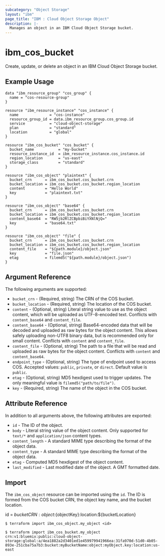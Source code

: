 ```yaml
---
subcategory: "Object Storage"
layout: "ibm"
page_title: "IBM : Cloud Object Storage Object"
description: |-
  Manages an object in an IBM Cloud Object Storage bucket.
---
```


# ibm\_cos_bucket

Create, update, or delete an object in an IBM Cloud Object Storage bucket.

## Example Usage

```hcl
data "ibm_resource_group" "cos_group" {
  name = "cos-resource-group"
}

resource "ibm_resource_instance" "cos_instance" {
  name              = "cos-instance"
  resource_group_id = data.ibm_resource_group.cos_group.id
  service           = "cloud-object-storage"
  plan              = "standard"
  location          = "global"
}

resource "ibm_cos_bucket" "cos_bucket" {
  bucket_name           = "my-bucket"
  resource_instance_id  = ibm_resource_instance.cos_instance.id
  region_location       = "us-east"
  storage_class         = "standard"
}

resource "ibm_cos_object" "plaintext" {
  bucket_crn      = ibm_cos_bucket.cos_bucket.crn
  bucket_location = ibm_cos_bucket.cos_bucket.region_location
  content         = "Hello World"
  key             = "plaintext.txt"
}

resource "ibm_cos_object" "base64" {
  bucket_crn      = ibm_cos_bucket.cos_bucket.crn
  bucket_location = ibm_cos_bucket.cos_bucket.region_location
  content_base64  = "RW5jb2RlZCBpbiBiYXNlNjQ="
  key             = "base64.txt"
}

resource "ibm_cos_object" "file" {
  bucket_crn      = ibm_cos_bucket.cos_bucket.crn
  bucket_location = ibm_cos_bucket.cos_bucket.region_location
  content_file    = "${path.module}/object.json"
  key             = "file.json"
  etag            = filemd5("${path.module}/object.json")
}
```

## Argument Reference

The following arguments are supported:

* `bucket_crn` - (Required, string) The CRN of the COS bucket.
* `bucket_location` - (Required, string) The location of the COS bucket.
* `content` - (Optional, string) Literal string value to use as the object content, which will be uploaded as UTF-8-encoded text. Conflicts with `content_base64` and `content_file`.
* `content_base64` - (Optional, string) Base64-encoded data that will be decoded and uploaded as raw bytes for the object content. This allows safely uploading non-UTF8 binary data, but is recommended only for small content. Conflicts with `content` and `content_file`.
* `content_file` - (Optional, string) The path to a file that will be read and uploaded as raw bytes for the object content. Conflicts with `content` and `content_base64`.
* `endpoint_type` - (Optional, string) The type of endpoint used to access COS. Accepted values: `public`, `private`, or `direct`. Default value is `public`.
* `etag` - (Optional, string) MD5 hexdigest used to trigger updates. The only meaningful value is `filemd5("path/to/file")`.
* `key` - (Required, string) The name of the object in the COS bucket.

## Attribute Reference

In addition to all arguments above, the following attributes are exported:

* `id` - The ID of the object.
* `body` - Literal string value of the object content. Only supported for `text/*` and `application/json` content types.
* `content_length` - A standard MIME type describing the format of the object data.
* `content_type` - A standard MIME type describing the format of the object data.
* `etag` - Computed MD5 hexdigest of the object content.
* `last_modified` - Last modified date of the object. A GMT formatted date.

## Import

The `ibm_cos_object` resource can be imported using the `id`. The ID is formed from the COS bucket CRN, the object key name, and the bucket location.

id = ${bucketCRN}:object:${objectKey}:location:${bucketLocation}

```
$ terraform import ibm_cos_object.my_object <id>

$ terraform import ibm_cos_bucket.my_object crn:v1:bluemix:public:cloud-object-storage:global:a/4ea1882a2d3401ed1e459979941966ea:31fa970d-51d0-4b05-893e-251cba75a7b3:bucket:myBucketName:object:myObject.key:location:us-east
```
